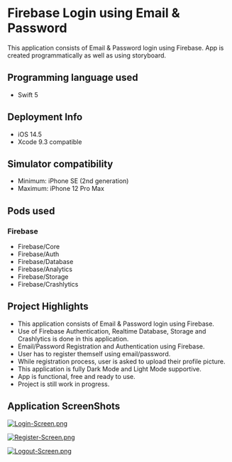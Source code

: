 # Firebase Login using Email & Password

This application consists of Email & Password login using Firebase. App is created programmatically as well as using storyboard.

## Programming language used
- Swift 5

## Deployment Info
- iOS 14.5
- Xcode 9.3 compatible

## Simulator compatibility
- Minimum: iPhone SE (2nd generation)
- Maximum: iPhone 12 Pro Max

## Pods used
### Firebase
- Firebase/Core
- Firebase/Auth
- Firebase/Database
- Firebase/Analytics
- Firebase/Storage
- Firebase/Crashlytics

## Project Highlights
- This application consists of Email & Password login using Firebase.
- Use of Firebase Authentication, Realtime Database, Storage and Crashlytics is done in this application.
- Email/Password Registration and Authentication using Firebase.
- User has to register themself using email/password.
- While registration process, user is asked to upload their profile picture.
- This application is fully Dark Mode and Light Mode supportive.
- App is functional, free and ready to use.
- Project is still work in progress.

## Application ScreenShots

[![Login-Screen.png](https://i.postimg.cc/qq8hXDcD/Login-Screen.png)](https://postimg.cc/V0kkzRVX)

[![Register-Screen.png](https://i.postimg.cc/j5fLt31q/Register-Screen.png)](https://postimg.cc/5Yxxmg1D)

[![Logout-Screen.png](https://i.postimg.cc/T1q1WLGZ/Logout-Screen.png)](https://postimg.cc/4HysD3Y5)
